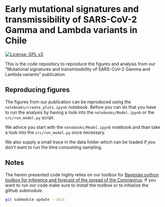 # Early mutational signatures and transmissibility of SARS-CoV-2 Gamma and Lambda variants in Chile

[![License: GPL v3](https://img.shields.io/badge/License-GPLv3-blue.svg)](https://www.gnu.org/licenses/gpl-3.0)


This is the code repository to reproduce the figures and analysis from our "Mutational signatures and transmissibility of SARS-CoV-2 Gamma and Lambda variants" publication. 

## Reproducing figures

The figures from our publication can be reproduced using the `notebooks/create_plots.ipynb` notebook. Before you can do that you have to run the analysis by having a look into the `notebooks/Model.ipynb` or the `src/run_model.py` script. 

We advice you start with the `notebooks/Model.ipynb` notebook and than take a look into the `src/run_model.py` once necessary.

We also supply a small trace in the data folder which can be loaded if you don't want to run the time consuming sampling. 


## Notes

The herein presented code highly relies on our toolbox for [Bayesian python toolbox for inference and forecast of the spread of the Coronavirus](https://github.com/Priesemann-Group/covid19_inference/tree/v0.3.1). If you want to run our code make sure to install the toolbox or to initialize the github submodule.

```bash
git submodule update --init
```
